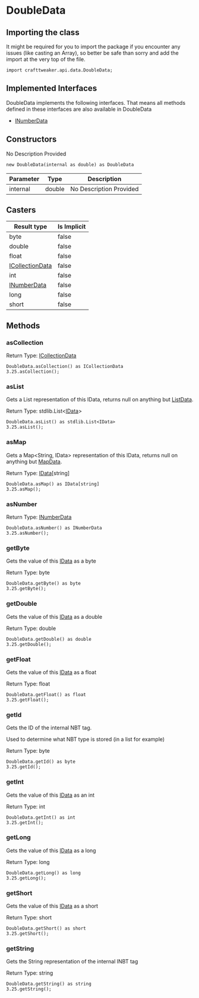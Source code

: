 # DoubleData



## Importing the class

It might be required for you to import the package if you encounter any issues (like casting an Array), so better be safe than sorry and add the import at the very top of the file.
```zenscript
import crafttweaker.api.data.DoubleData;
```


## Implemented Interfaces
DoubleData implements the following interfaces. That means all methods defined in these interfaces are also available in DoubleData

- [INumberData](/vanilla/api/data/INumberData)

## Constructors

No Description Provided
```zenscript
new DoubleData(internal as double) as DoubleData
```

| Parameter | Type | Description |
|-----------|------|-------------|
| internal | double | No Description Provided |



## Casters

| Result type | Is Implicit |
|-------------|-------------|
| byte | false |
| double | false |
| float | false |
| [ICollectionData](/vanilla/api/data/ICollectionData) | false |
| int | false |
| [INumberData](/vanilla/api/data/INumberData) | false |
| long | false |
| short | false |

## Methods

### asCollection

Return Type: [ICollectionData](/vanilla/api/data/ICollectionData)

```zenscript
DoubleData.asCollection() as ICollectionData
3.25.asCollection();
```

### asList

Gets a List<IData> representation of this IData, returns null on anything but [ListData](/vanilla/api/data/ListData).

Return Type: stdlib.List&lt;[IData](/vanilla/api/data/IData)&gt;

```zenscript
DoubleData.asList() as stdlib.List<IData>
3.25.asList();
```

### asMap

Gets a Map<String, IData> representation of this IData, returns null on anything but [MapData](/vanilla/api/data/MapData).

Return Type: [IData](/vanilla/api/data/IData)[string]

```zenscript
DoubleData.asMap() as IData[string]
3.25.asMap();
```

### asNumber

Return Type: [INumberData](/vanilla/api/data/INumberData)

```zenscript
DoubleData.asNumber() as INumberData
3.25.asNumber();
```

### getByte

Gets the value of this [IData](/vanilla/api/data/IData) as a byte

Return Type: byte

```zenscript
DoubleData.getByte() as byte
3.25.getByte();
```

### getDouble

Gets the value of this [IData](/vanilla/api/data/IData) as a double

Return Type: double

```zenscript
DoubleData.getDouble() as double
3.25.getDouble();
```

### getFloat

Gets the value of this [IData](/vanilla/api/data/IData) as a float

Return Type: float

```zenscript
DoubleData.getFloat() as float
3.25.getFloat();
```

### getId

Gets the ID of the internal NBT tag.

 Used to determine what NBT type is stored (in a list for example)

Return Type: byte

```zenscript
DoubleData.getId() as byte
3.25.getId();
```

### getInt

Gets the value of this [IData](/vanilla/api/data/IData) as an int

Return Type: int

```zenscript
DoubleData.getInt() as int
3.25.getInt();
```

### getLong

Gets the value of this [IData](/vanilla/api/data/IData) as a long

Return Type: long

```zenscript
DoubleData.getLong() as long
3.25.getLong();
```

### getShort

Gets the value of this [IData](/vanilla/api/data/IData) as a short

Return Type: short

```zenscript
DoubleData.getShort() as short
3.25.getShort();
```

### getString

Gets the String representation of the internal INBT tag

Return Type: string

```zenscript
DoubleData.getString() as string
3.25.getString();
```


